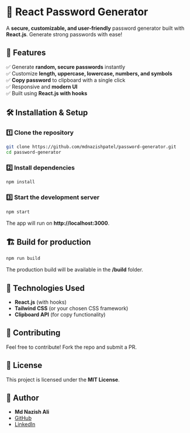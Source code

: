 # 🔐 React Password Generator

A **secure, customizable, and user-friendly** password generator built with **React.js**. Generate strong passwords with ease!

## 🚀 Features

✅ Generate **random, secure passwords** instantly  
✅ Customize **length, uppercase, lowercase, numbers, and symbols**  
✅ **Copy password** to clipboard with a single click  
✅ Responsive and **modern UI**  
✅ Built using **React.js with hooks**


## 🛠️ Installation & Setup

### 1️⃣ Clone the repository
```sh
git clone https://github.com/mdnazishpatel/password-generator.git
cd password-generator
```

### 2️⃣ Install dependencies
```sh
npm install
```

### 3️⃣ Start the development server
```sh
npm start
```
The app will run on **http://localhost:3000**.

## 🏗️ Build for production
```sh
npm run build
```
The production build will be available in the **/build** folder.

## 🔧 Technologies Used
- **React.js** (with hooks)
- **Tailwind CSS** (or your chosen CSS framework)
- **Clipboard API** (for copy functionality)


## 🤝 Contributing
Feel free to contribute! Fork the repo and submit a PR.

## 📜 License
This project is licensed under the **MIT License**.

## 👤 Author
- **Md Nazish Ali**  
- [GitHub](https://github.com/mdnazishpatel)
- [LinkedIn](https://www.linkedin.com/in/nazish-patel-8a71272a0)
